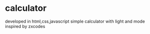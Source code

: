 # calculator
developed in html,css,javascript
simple calculator with light and mode
inspired by zxcodes
